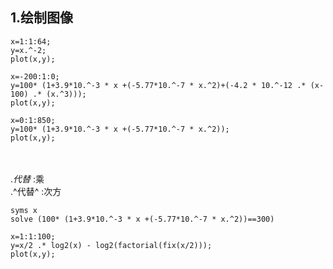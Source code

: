 ## 1.绘制图像

	x=1:1:64;
	y=x.^-2;
	plot(x,y);
	
	x=-200:1:0;
	y=100* (1+3.9*10.^-3 * x +(-5.77*10.^-7 * x.^2)+(-4.2 * 10.^-12 .* (x-100) .* (x.^3)));
	plot(x,y);
	
	x=0:1:850;
	y=100* (1+3.9*10.^-3 * x +(-5.77*10.^-7 * x.^2));
	plot(x,y);


​	
​	
	.*代替* :乘  
	.^代替^ :次方
	
	syms x
	solve (100* (1+3.9*10.^-3 * x +(-5.77*10.^-7 * x.^2))==300)

```
x=1:1:100;
y=x/2 .* log2(x) - log2(factorial(fix(x/2)));
plot(x,y);
```

